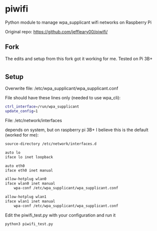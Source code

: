 # piwifi
Python module to manage wpa_supplicant wifi networks on Raspberry Pi  

Original repo: https://github.com/jeffleary00/piwifi/
## Fork
The edits and setup from this fork got it working for me.  Tested on Pi 3B+
#
## Setup

Overwrite file:  /etc/wpa_supplicant/wpa_supplicant.conf  

File should have these lines only (needed to use wpa_cli):

```bash
ctrl_interface=/run/wpa_supplicant
update_config=1
```



File:  /etc/network/interfaces  

depends on system, but on raspberry pi 3B+ I believe this is the default (worked for me):

```bash
source-directory /etc/network/interfaces.d

auto lo
iface lo inet loopback

auto eth0
iface eth0 inet manual

allow-hotplug wlan0
iface wlan0 inet manual
    wpa-conf /etc/wpa_supplicant/wpa_supplicant.conf

allow-hotplug wlan1
iface wlan1 inet manual
    wpa-conf /etc/wpa_supplicant/wpa_supplicant.conf
```


Edit the piwifi_test.py with your configuration and run it
```bash
python3 piwifi_test.py
```